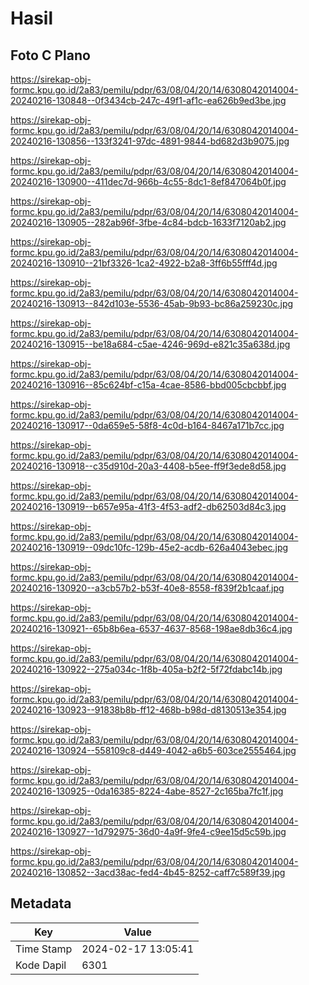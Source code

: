 # Hasil

## Foto C Plano

https://sirekap-obj-formc.kpu.go.id/2a83/pemilu/pdpr/63/08/04/20/14/6308042014004-20240216-130848--0f3434cb-247c-49f1-af1c-ea626b9ed3be.jpg

https://sirekap-obj-formc.kpu.go.id/2a83/pemilu/pdpr/63/08/04/20/14/6308042014004-20240216-130856--133f3241-97dc-4891-9844-bd682d3b9075.jpg

https://sirekap-obj-formc.kpu.go.id/2a83/pemilu/pdpr/63/08/04/20/14/6308042014004-20240216-130900--411dec7d-966b-4c55-8dc1-8ef847064b0f.jpg

https://sirekap-obj-formc.kpu.go.id/2a83/pemilu/pdpr/63/08/04/20/14/6308042014004-20240216-130905--282ab96f-3fbe-4c84-bdcb-1633f7120ab2.jpg

https://sirekap-obj-formc.kpu.go.id/2a83/pemilu/pdpr/63/08/04/20/14/6308042014004-20240216-130910--21bf3326-1ca2-4922-b2a8-3ff6b55fff4d.jpg

https://sirekap-obj-formc.kpu.go.id/2a83/pemilu/pdpr/63/08/04/20/14/6308042014004-20240216-130913--842d103e-5536-45ab-9b93-bc86a259230c.jpg

https://sirekap-obj-formc.kpu.go.id/2a83/pemilu/pdpr/63/08/04/20/14/6308042014004-20240216-130915--be18a684-c5ae-4246-969d-e821c35a638d.jpg

https://sirekap-obj-formc.kpu.go.id/2a83/pemilu/pdpr/63/08/04/20/14/6308042014004-20240216-130916--85c624bf-c15a-4cae-8586-bbd005cbcbbf.jpg

https://sirekap-obj-formc.kpu.go.id/2a83/pemilu/pdpr/63/08/04/20/14/6308042014004-20240216-130917--0da659e5-58f8-4c0d-b164-8467a171b7cc.jpg

https://sirekap-obj-formc.kpu.go.id/2a83/pemilu/pdpr/63/08/04/20/14/6308042014004-20240216-130918--c35d910d-20a3-4408-b5ee-ff9f3ede8d58.jpg

https://sirekap-obj-formc.kpu.go.id/2a83/pemilu/pdpr/63/08/04/20/14/6308042014004-20240216-130919--b657e95a-41f3-4f53-adf2-db62503d84c3.jpg

https://sirekap-obj-formc.kpu.go.id/2a83/pemilu/pdpr/63/08/04/20/14/6308042014004-20240216-130919--09dc10fc-129b-45e2-acdb-626a4043ebec.jpg

https://sirekap-obj-formc.kpu.go.id/2a83/pemilu/pdpr/63/08/04/20/14/6308042014004-20240216-130920--a3cb57b2-b53f-40e8-8558-f839f2b1caaf.jpg

https://sirekap-obj-formc.kpu.go.id/2a83/pemilu/pdpr/63/08/04/20/14/6308042014004-20240216-130921--65b8b6ea-6537-4637-8568-198ae8db36c4.jpg

https://sirekap-obj-formc.kpu.go.id/2a83/pemilu/pdpr/63/08/04/20/14/6308042014004-20240216-130922--275a034c-1f8b-405a-b2f2-5f72fdabc14b.jpg

https://sirekap-obj-formc.kpu.go.id/2a83/pemilu/pdpr/63/08/04/20/14/6308042014004-20240216-130923--91838b8b-ff12-468b-b98d-d8130513e354.jpg

https://sirekap-obj-formc.kpu.go.id/2a83/pemilu/pdpr/63/08/04/20/14/6308042014004-20240216-130924--558109c8-d449-4042-a6b5-603ce2555464.jpg

https://sirekap-obj-formc.kpu.go.id/2a83/pemilu/pdpr/63/08/04/20/14/6308042014004-20240216-130925--0da16385-8224-4abe-8527-2c165ba7fc1f.jpg

https://sirekap-obj-formc.kpu.go.id/2a83/pemilu/pdpr/63/08/04/20/14/6308042014004-20240216-130927--1d792975-36d0-4a9f-9fe4-c9ee15d5c59b.jpg

https://sirekap-obj-formc.kpu.go.id/2a83/pemilu/pdpr/63/08/04/20/14/6308042014004-20240216-130852--3acd38ac-fed4-4b45-8252-caff7c589f39.jpg


## Metadata

| Key        | Value               |
| ---------- | ------------------- |
| Time Stamp | 2024-02-17 13:05:41 |
| Kode Dapil | 6301                |



